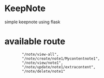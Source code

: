 # KeepNote
simple keepnote using flask




# available route
```
        "/note/view-all",
        "/note/create/note1/Mycontentnote1",
        "/note/view/note1",
        "/note/update/note1/extracontent",
        "/note/delete/note1"
```

